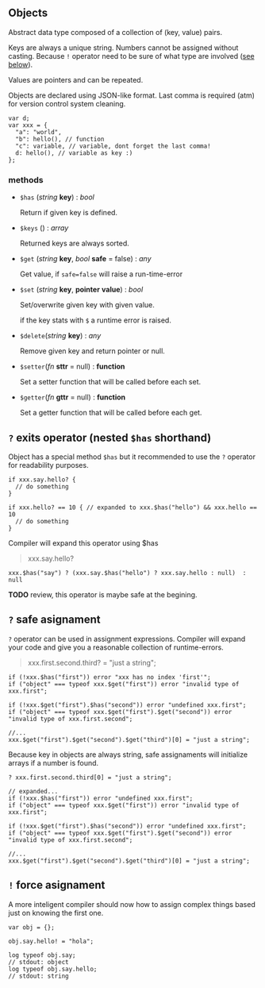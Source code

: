 ## Objects

Abstract data type composed of a collection of (key, value) pairs.

Keys are always a unique string.
Numbers cannot be assigned without casting. Because `!` operator need to be sure of what type are involved ([see below](#!operator)).

Values are pointers and can be repeated.

Objects are declared using JSON-like format.
Last comma is required (atm) for version control system cleaning.

```
var d;
var xxx = {
  "a": "world",
  "b": hello(), // function
  "c": variable, // variable, dont forget the last comma!
  d: hello(), // variable as key :)
};
```

### methods
* `$has` (*string* **key**) : *bool*

  Return if given key is defined.

* `$keys` () : *array*

  Returned keys are always sorted.

* `$get` (*string* **key**, *bool* **safe** = false) : *any*

  Get value, if `safe=false` will raise a run-time-error

* `$set` (*string* **key**, **pointer** **value**) : *bool*

  Set/overwrite given key with given value.

  if the key stats with `$` a runtime error is raised.

* `$delete`(*string* **key**) : *any*

  Remove given key and return pointer or null.

* `$setter`(*fn* **sttr** = null) : **function**

  Set a setter function that will be called before each set.

* `$getter`(*fn* **gttr** = null) : **function**

  Set a getter function that will be called before each get.


## `?` exits operator (nested `$has` shorthand)

Object has a special method `$has` but it recommended to use the `?` operator for readability purposes.

```
if xxx.say.hello? {
  // do something
}

if xxx.hello? == 10 { // expanded to xxx.$has("hello") && xxx.hello == 10
  // do something
}
```

Compiler will expand this operator using $has

> xxx.say.hello?

```
xxx.$has("say") ? (xxx.say.$has("hello") ? xxx.say.hello : null)  : null
```

**TODO** review, this operator is maybe safe at the begining.

## `?` safe asignament

`?` operator can be used in assignment expressions.
Compiler will expand your code and give you a reasonable collection of runtime-errors.

> xxx.first.second.third? = "just a string";

```
if (!xxx.$has("first")) error "xxx has no index 'first'";
if ("object" === typeof xxx.$get("first")) error "invalid type of xxx.first";

if (!xxx.$get("first").$has("second")) error "undefined xxx.first";
if ("object" === typeof xxx.$get("first").$get("second")) error "invalid type of xxx.first.second";

//...
xxx.$get("first").$get("second").$get("third")[0] = "just a string";
```

Because key in objects are always string, safe assignaments will initialize arrays if a number is found.

```
? xxx.first.second.third[0] = "just a string";

// expanded...
if (!xxx.$has("first")) error "undefined xxx.first";
if ("object" === typeof xxx.$get("first")) error "invalid type of xxx.first";

if (!xxx.$get("first").$has("second")) error "undefined xxx.first";
if ("object" === typeof xxx.$get("first").$get("second")) error "invalid type of xxx.first.second";

//...
xxx.$get("first").$get("second").$get("third")[0] = "just a string";
```

<a name="!operator"></a>
## `!` force asignament

A more inteligent compiler should now how to assign complex things based just on knowing the first one.

```
var obj = {};

obj.say.hello! = "hola";

log typeof obj.say;
// stdout: object
log typeof obj.say.hello;
// stdout: string


```
